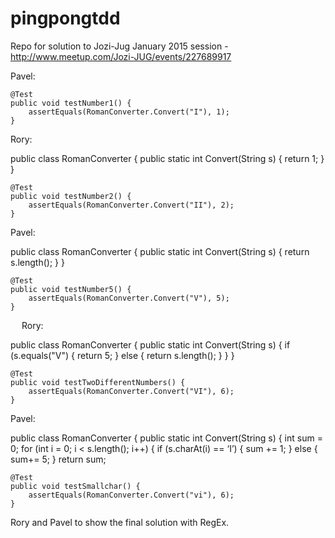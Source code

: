 # pingpongtdd
Repo for solution to Jozi-Jug January 2015 session - http://www.meetup.com/Jozi-JUG/events/227689917

Pavel:

	@Test
	public void testNumber1() {
		assertEquals(RomanConverter.Convert("I"), 1);
	}


Rory:

public class RomanConverter {
	public static int Convert(String s) 
	{
		return 1;
	}
}

	@Test
	public void testNumber2() {
		assertEquals(RomanConverter.Convert("II"), 2);
	}


Pavel:

public class RomanConverter {
	public static int Convert(String s) 
	{
		return s.length();
	}
}

	@Test
	public void testNumber5() {
		assertEquals(RomanConverter.Convert("V"), 5);
	}

 
Rory:

public class RomanConverter {
	public static int Convert(String s) 
	{
		if (s.equals("V") {
			return 5;
		}
		else {
			return s.length();
}
	}
}

	@Test
	public void testTwoDifferentNumbers() {
		assertEquals(RomanConverter.Convert("VI"), 6);
	}


Pavel:

public class RomanConverter {
	public static int Convert(String s) 
	{
		int sum = 0;
		for (int i = 0; i < s.length(); i++) {
			if (s.charAt(i) == ‘I’) {
				sum += 1;
			}
			else {
				sum+= 5;
}
return sum;


	@Test
	public void testSmallchar() {
		assertEquals(RomanConverter.Convert("vi"), 6);
	}


Rory and Pavel to show the final solution with RegEx.


